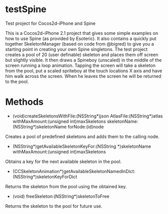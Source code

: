 testSpine
=========

Test project for Cocos2d-iPhone and Spine

This is a Cocos2d-iPhone 2.1 project that gives some simple examples on how to use Spine (as provided by Esoteric). It also contains a quickly put together SkeletonManager (based on code from @bigred) to give you a starting point in creating your own Spine singletons. The test project creates a pool of 20 (user definable) skeleton and places them off screen but slightly visible.  It then draws a Spineboy (unscaled) in the middle of the screen running a loop animation. Tapping the screen will take a skeleton from the pool, put a scaled spriteboy at the touch locations X axis and have him walk across the screen. When he leaves the screen he will be returned to the pool.

Methods
=======

- (void)createSkeletonsWithFile:(NSString*)json AtlasFile:(NSString*)atlas withMaxAmount:(unsigned int)maxSkeletons skeletonName:(NSString*)skeletonName forNode:(id)node

Creates a pool of predefined skeletons and adds them to the calling node.

- (NSString*)getAvailableSkeletonKeyFor:(NSString *)skeletonName withMaxAmount:(unsigned int)maxSkeletons

Obtains a key for the next available skeleton in the pool.

- (CCSkeletonAnimation*)getAvailableSkeletonNamedInDict:(NSString*)skeletonKeyForDict

Returns the skeleton from the pool using the obtained key.

- (void) freeSkeleton:(NSString*)skeletonToFree

Returns the skeleton to the pool for future use.
